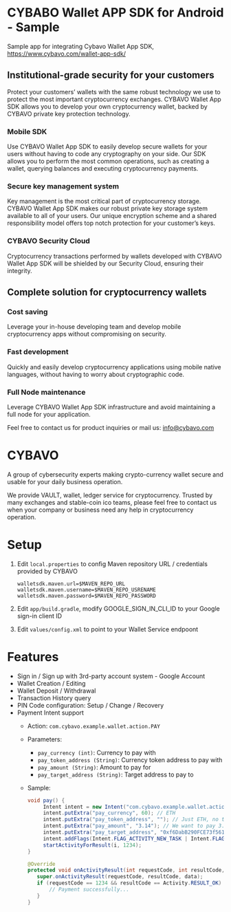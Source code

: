 # CYBABO Wallet APP SDK for Android - Sample

Sample app for integrating Cybavo Wallet App SDK, https://www.cybavo.com/wallet-app-sdk/


## Institutional-grade security for your customers

Protect your customers’ wallets with the same robust technology we use to protect the most important cryptocurrency exchanges. CYBAVO Wallet App SDK allows you to develop your own cryptocurrency wallet, backed by CYBAVO private key protection technology.

### Mobile SDK
Use CYBAVO Wallet App SDK to easily develop secure wallets for your users without having to code any cryptography on your side. Our SDK allows you to perform the most common operations, such as creating a wallet, querying balances and executing cryptocurrency payments.

### Secure key management system
Key management is the most critical part of cryptocurrency storage. CYBAVO Wallet App SDK makes our robust private key storage system available to all of your users. Our unique encryption scheme and a shared responsibility model offers top notch protection for your customer’s keys.

### CYBAVO Security Cloud
Cryptocurrency transactions performed by wallets developed with CYBAVO Wallet App SDK will be shielded by our Security Cloud, ensuring their integrity.

## Complete solution for cryptocurrency wallets

### Cost saving
Leverage your in-house developing team and develop mobile cryptocurrency apps without compromising on security.

### Fast development
Quickly and easily develop cryptocurrency applications using mobile native languages, without having to worry about cryptographic code.

### Full Node maintenance
Leverage CYBAVO Wallet App SDK infrastructure and avoid maintaining a full node for your application.

Feel free to contact us for product inquiries or mail us: info@cybavo.com

# CYBAVO

A group of cybersecurity experts making crypto-currency wallet secure and usable for your daily business operation.

We provide VAULT, wallet, ledger service for cryptocurrency. Trusted by many exchanges and stable-coin ico teams, please feel free to contact us when your company or business need any help in cryptocurrency operation.

# Setup
1. Edit ```local.properties``` to config Maven repository URL / credentials provided by CYBAVO

    ```
    walletsdk.maven.url=$MAVEN_REPO_URL
    walletsdk.maven.username=$MAVEN_REPO_USRENAME
    walletsdk.maven.password=$MAVEN_REPO_PASSWORD
    ```
2. Edit ```app/build.gradle```, modify GOOGLE_SIGN_IN_CLI_ID to your Google sign-in client ID
3. Edit ```values/config.xml``` to point to your Wallet Service endpoont

# Features
- Sign in / Sign up with 3rd-party account system - Google Account
- Wallet Creation / Editing
- Wallet Deposit / Withdrawal
- Transaction History query
- PIN Code configuration: Setup / Change / Recovery
- Payment Intent support
   * Action: ```com.cybavo.example.wallet.action.PAY```
   * Parameters: 
     - ```pay_currency (int)```: Currency to pay with
     - ```pay_token_address (String)```: Currency token address to pay with
     - ```pay_amount (String)```: Amount to pay for
     - ```pay_target_address (String)```: Target address to pay to
   * Sample:

     ```java
     void pay() {
          Intent intent = new Intent("com.cybavo.example.wallet.action.PAY");
          intent.putExtra("pay_currency", 60); // ETH
          intent.putExtra("pay_token_address", ""); // Just ETH, no token specified
          intent.putExtra("pay_amount", "3.14"); // We want to pay 3.14 ETH
          intent.putExtra("pay_target_address", "0xf6DabB290FCE73f5617ED381ca90dBb7af0E8295"); // To this address
          intent.addFlags(Intent.FLAG_ACTIVITY_NEW_TASK | Intent.FLAG_ACTIVITY_CLEAR_TOP);
          startActivityForResult(i, 1234);
     }

     @Override
     protected void onActivityResult(int requestCode, int resultCode, @Nullable Intent data) {
        super.onActivityResult(requestCode, resultCode, data);
        if (requestCode == 1234 && resultCode == Activity.RESULT_OK) {
            // Payment successfully...
        }
     }
     ```

